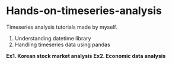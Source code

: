 # Hands-on-timeseries-analysis

Timeseries analysis tutorials made by myself.

1. Understanding datetime library
2. Handling timeseries data using pandas

**Ex1. Korean stock market analysis**
**Ex2. Economic data analysis**

